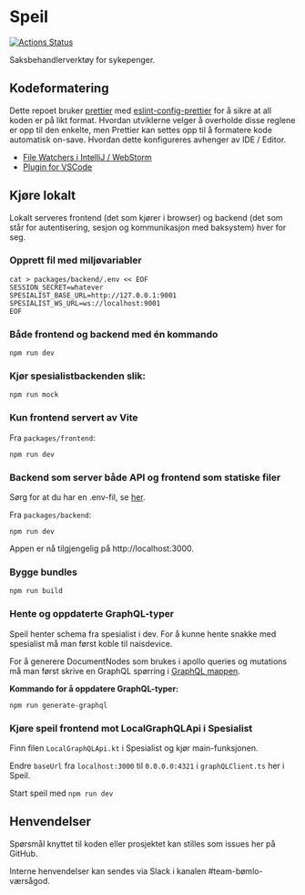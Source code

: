 # Speil

[![Actions Status](https://github.com/navikt/helse-speil/workflows/master/badge.svg)](https://github.com/navikt/helse-speil/actions)

Saksbehandlerverktøy for sykepenger.

## Kodeformatering

Dette repoet bruker [prettier](https://prettier.io/) med [eslint-config-prettier](https://github.com/prettier/eslint-config-prettier)
for å sikre at all koden er på likt format. Hvordan utviklerne velger å overholde disse reglene er opp til den enkelte, men
Prettier kan settes opp til å formatere kode automatisk on-save. Hvordan dette konfigureres avhenger av IDE / Editor.

-   [File Watchers i IntelliJ / WebStorm](https://prettier.io/docs/en/webstorm.html)
-   [Plugin for VSCode](https://github.com/prettier/prettier-vscode)

## Kjøre lokalt

Lokalt serveres frontend (det som kjører i browser) og backend (det som står for autentisering, sesjon og kommunikasjon med baksystem) hver for seg.

### Opprett fil med miljøvariabler

```shell
cat > packages/backend/.env << EOF
SESSION_SECRET=whatever
SPESIALIST_BASE_URL=http://127.0.0.1:9001
SPESIALIST_WS_URL=ws://localhost:9001
EOF
```

### Både frontend og backend med én kommando

```shell
npm run dev
```

### Kjør spesialistbackenden slik:

```shell
npm run mock
```

### Kun frontend servert av Vite

Fra `packages/frontend`:

```shell
npm run dev
```

### Backend som server både API og frontend som statiske filer

Sørg for at du har en .env-fil, se [her](#Opprett-fil-med-miljøvariabler).

Fra `packages/backend`:

```shell
npm run dev
```

Appen er nå tilgjengelig på http://localhost:3000.

### Bygge bundles

```shell
npm run build
```

### Hente og oppdaterte GraphQL-typer

Speil henter schema fra spesialist i dev. For å kunne hente snakke med spesialist må man først koble til naisdevice.

For å generere DocumentNodes som brukes i apollo queries og mutations må man først skrive en GraphQL spørring i [GraphQL mappen](packages/frontend/io/graphql).

**Kommando for å oppdatere GraphQL-typer:**

```shell
npm run generate-graphql
```

### Kjøre speil frontend mot LocalGraphQLApi i Spesialist

Finn filen `LocalGraphQLApi.kt` i Spesialist og kjør main-funksjonen.

Endre `baseUrl` fra `localhost:3000` til `0.0.0.0:4321` i `graphQLClient.ts` her i Speil.

Start speil med `npm run dev`

## Henvendelser

Spørsmål knyttet til koden eller prosjektet kan stilles som issues her på GitHub.

Interne henvendelser kan sendes via Slack i kanalen #team-bømlo-værsågod.
